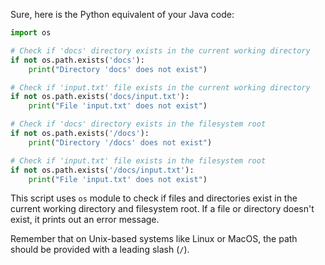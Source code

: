 Sure, here is the Python equivalent of your Java code:

```python
import os

# Check if 'docs' directory exists in the current working directory
if not os.path.exists('docs'):
    print("Directory 'docs' does not exist")

# Check if 'input.txt' file exists in the current working directory
if not os.path.exists('docs/input.txt'):
    print("File 'input.txt' does not exist")

# Check if 'docs' directory exists in the filesystem root
if not os.path.exists('/docs'):
    print("Directory '/docs' does not exist")

# Check if 'input.txt' file exists in the filesystem root
if not os.path.exists('/docs/input.txt'):
    print("File 'input.txt' does not exist")
```

This script uses `os` module to check if files and directories exist in the current working directory and filesystem root. If a file or directory doesn't exist, it prints out an error message.

Remember that on Unix-based systems like Linux or MacOS, the path should be provided with a leading slash (`/`).
